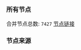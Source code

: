 ### 所有节点
合并节点总数: `7427`
[节点链接](https://github.com/rzhy1/33/raw/master/sub/sub_merge_base64.txt)

### 节点来源
